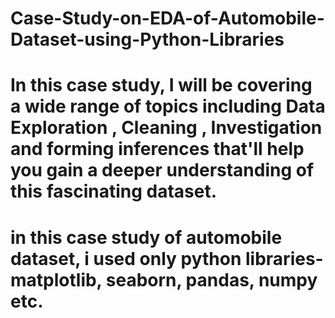 # Case-Study-on-EDA-of-Automobile-Dataset-using-Python-Libraries
# In this case study, I will be covering a wide range of topics including Data Exploration , Cleaning , Investigation and forming inferences that'll help you gain a deeper understanding of this fascinating dataset.
# in this case study of automobile dataset, i used only python libraries- matplotlib, seaborn, pandas, numpy etc.
